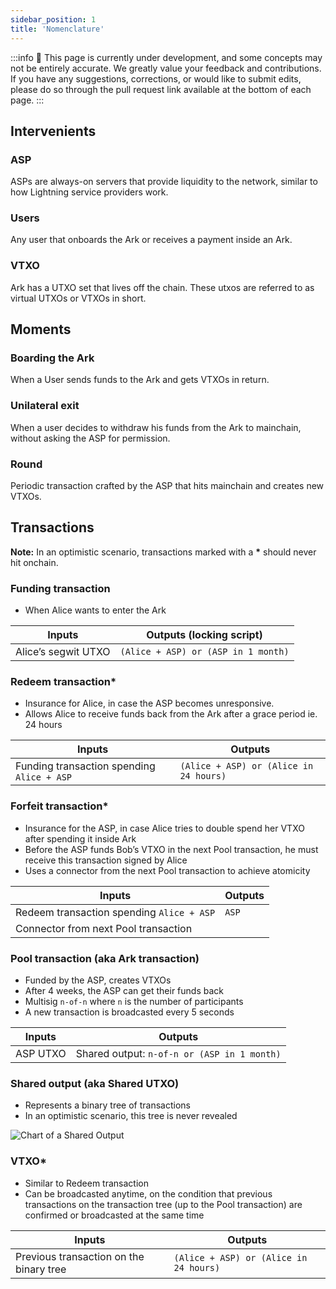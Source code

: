 ```yaml
---
sidebar_position: 1
title: 'Nomenclature'
---
```

:::info
🚧 This page is currently under development, and some concepts may not be entirely accurate. We greatly value your feedback and contributions. If you have any suggestions, corrections, or would like to submit edits, please do so through the pull request link available at the bottom of each page.
:::

## Intervenients

### ASP

ASPs are always-on servers that provide liquidity to the network, similar to how Lightning service providers work.

### Users

Any user that onboards the Ark or receives a payment inside an Ark.

### VTXO

Ark has a UTXO set that lives off the chain. These utxos are referred to as virtual UTXOs or VTXOs in short.

## Moments

### Boarding the Ark

When a User sends funds to the Ark and gets VTXOs in return.

### Unilateral exit

When a user decides to withdraw his funds from the Ark to mainchain, without asking the ASP for permission.

### Round

Periodic transaction crafted by the ASP that hits mainchain and creates new VTXOs.

## Transactions

**Note:** In an optimistic scenario, transactions marked with a **\*** should never hit onchain.

### Funding transaction

- When Alice wants to enter the Ark

| Inputs              | Outputs (locking script)            |
| ------------------- | ----------------------------------- |
| Alice’s segwit UTXO | `(Alice + ASP) or (ASP in 1 month)` |

### Redeem transaction\*

- Insurance for Alice, in case the ASP becomes unresponsive.
- Allows Alice to receive funds back from the Ark after a grace period ie. 24 hours

| Inputs                                     | Outputs                                |
| ------------------------------------------ | -------------------------------------- |
| Funding transaction spending `Alice + ASP` | `(Alice + ASP) or (Alice in 24 hours)` |

### Forfeit transaction\*

- Insurance for the ASP, in case Alice tries to double spend her VTXO after spending it inside Ark
- Before the ASP funds Bob’s VTXO in the next Pool transaction, he must receive this transaction signed by Alice
- Uses a connector from the next Pool transaction to achieve atomicity

| Inputs                                    | Outputs |
| ----------------------------------------- | ------- |
| Redeem transaction spending `Alice + ASP` | `ASP`   |
| Connector from next Pool transaction      |

### Pool transaction (aka Ark transaction)

- Funded by the ASP, creates VTXOs
- After 4 weeks, the ASP can get their funds back
- Multisig `n-of-n` where `n` is the number of participants
- A new transaction is broadcasted every 5 seconds

| Inputs   | Outputs                                     |
| -------- | ------------------------------------------- |
| ASP UTXO | Shared output: `n-of-n or (ASP in 1 month)` |

### Shared output (aka Shared UTXO)

- Represents a binary tree of transactions
- In an optimistic scenario, this tree is never revealed

![Chart of a Shared Output](/img/shared_output.png)

### VTXO\*

- Similar to Redeem transaction
- Can be broadcasted anytime, on the condition that previous transactions on the transaction tree (up to the Pool transaction) are confirmed or broadcasted at the same time

| Inputs                                  | Outputs                                |
| --------------------------------------- | -------------------------------------- |
| Previous transaction on the binary tree | `(Alice + ASP) or (Alice in 24 hours)` |
